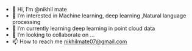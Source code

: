 - 👋 Hi, I’m @nikhil mate
- 👀 I’m interested in Machine learning, deep learning ,Natural language processing 
- 🌱 I’m currently learning deep learning in point cloud data
- 💞️ I’m looking to collaborate on ...
- 📫 How to reach me nikhilmate07@gmail.com

<!---
nikhilmate07/nikhilmate07 is a ✨ special ✨ repository because its `README.md` (this file) appears on your GitHub profile.
You can click the Preview link to take a look at your changes.
--->
